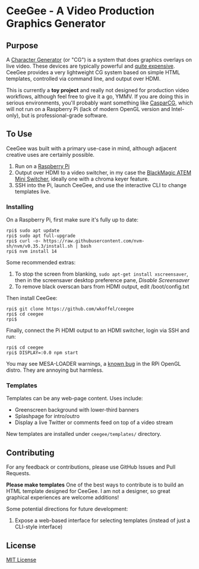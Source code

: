 # CeeGee - A Video Production Graphics Generator

## Purpose

A [Character Generator](https://en.wikipedia.org/wiki/Character_generator) (or "CG") is a system that does graphics overlays on live video. These devices are typically powerful and [quite expensive](https://www.bhphotovideo.com/c/buy/Titlers-Character-Generators/ci/1966/N/4028759390).  CeeGee provides a very lightweight CG system based on simple HTML templates, controlled via command line, and output over HDMI.

This is currently a **toy project** and really not designed for production video workflows, although feel free to give it a go, YMMV.  If you are doing this in serious environments, you'll probably want something like [CasparCG](http://casparcg.com/), which will not run on a Raspberry Pi (lack of modern OpenGL version and Intel-only), but is professional-grade software.

## To Use

CeeGee was built with a primary use-case in mind, although adjacent creative uses are certainly possible.

1) Run on a [Raspberry Pi](https://www.amazon.com/CanaKit-Raspberry-4GB-Starter-Kit/dp/B07V5JTMV9/?tag=clear0e4-20)
2) Output over HDMI to a video switcher, in my case the [BlackMagic ATEM Mini Switcher](https://www.amazon.com/Blackmagic-Design-ATEM-Mini-Switcher/dp/B07XZKRDLB?tag=clear0e4-20), ideally one with a chroma keyer feature.
3) SSH into the Pi, launch CeeGee, and use the interactive CLI to change templates live.

### Installing

On a Raspberry Pi, first make sure it's fully up to date:
```
rpi$ sudo apt update
rpi$ sudo apt full-upgrade
rpi$ curl -o- https://raw.githubusercontent.com/nvm-sh/nvm/v0.35.3/install.sh | bash
rpi$ nvm install 14
```

Some recommended extras:
1. To stop the screen from blanking, `sudo apt-get install xscreensaver`, then in the screensaver desktop preference pane, _Disable Screensaver_
2. To remove black overscan bars from HDMI output, edit /boot/config.txt

Then install CeeGee:

```
rpi$ git clone https://github.com/wkoffel/ceegee
rpi$ cd ceegee
rpi$  
```

Finally, connect the Pi HDMI output to an HDMI switcher, login via SSH and run:

```
rpi$ cd ceegee
rpi$ DISPLAY=:0.0 npm start
```

You may see MESA-LOADER warnings, a [known bug](https://github.com/RPi-Distro/repo/issues/89) in the RPi OpenGL distro.  They are annoying but harmless.

### Templates

Templates can be any web-page content. Uses include:
* Greenscreen background with lower-third banners
* Splashpage for intro/outro
* Display a live Twitter or comments feed on top of a video stream

New templates are installed under `ceegee/templates/` directory.

## Contributing

For any feedback or contributions, please use GitHub Issues and Pull Requests.

**Please make templates** One of the best ways to contribute is to build an HTML template designed for CeeGee.  I am not a designer, so great graphical experiences are welcome additions!

Some potential directions for future development:

1) Expose a web-based interface for selecting templates (instead of just a CLI-style interface)


## License

[MIT License](LICENSE.md)
